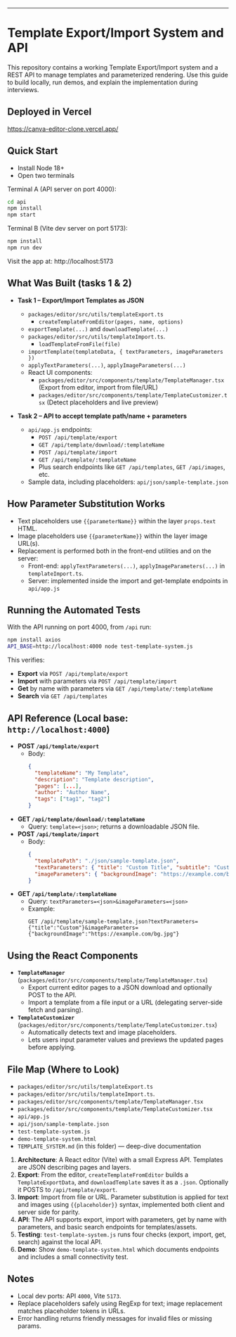 ---
# Template Export/Import System and API
This repository contains a working Template Export/Import system and a REST API to manage templates and parameterized rendering. Use this guide to build locally, run demos, and explain the implementation during interviews.

## Deployed in Vercel
https://canva-editor-clone.vercel.app/

## Quick Start

- Install Node 18+
- Open two terminals

Terminal A (API server on port 4000):

```bash
cd api
npm install
npm start
```

Terminal B (Vite dev server on port 5173):

```bash
npm install
npm run dev
```

Visit the app at: http://localhost:5173

## What Was Built (tasks 1 & 2)

- **Task 1 – Export/Import Templates as JSON**
  - `packages/editor/src/utils/templateExport.ts`
    - `createTemplateFromEditor(pages, name, options)`
  - `exportTemplate(...)` and `downloadTemplate(...)`
  - `packages/editor/src/utils/templateImport.ts`.
    - `loadTemplateFromFile(file)`
  - `importTemplate(templateData, { textParameters, imageParameters })`
  - `applyTextParameters(...)`, `applyImageParameters(...)`
  - React UI components:
    - `packages/editor/src/components/template/TemplateManager.tsx` (Export from editor, import from file/URL)
    - `packages/editor/src/components/template/TemplateCustomizer.tsx` (Detect placeholders and live preview)

- **Task 2 – API to accept template path/name + parameters**
  - `api/app.js` endpoints:
    - `POST /api/template/export`
    - `GET /api/template/download/:templateName`
    - `POST /api/template/import`
    - `GET /api/template/:templateName`
    - Plus search endpoints like `GET /api/templates`, `GET /api/images`, etc.
  - Sample data, including placeholders: `api/json/sample-template.json`

## How Parameter Substitution Works

- Text placeholders use `{{parameterName}}` within the layer `props.text` HTML.
- Image placeholders use `{{parameterName}}` within the layer image URL(s).
- Replacement is performed both in the front-end utilities and on the server:
  - Front-end: `applyTextParameters(...)`, `applyImageParameters(...)` in `templateImport.ts`.
  - Server: implemented inside the import and get-template endpoints in `api/app.js`

## Running the Automated Tests

With the API running on port 4000, from `/api` run:

```bash
npm install axios
API_BASE=http://localhost:4000 node test-template-system.js
```

This verifies:
- **Export** via `POST /api/template/export`
- **Import** with parameters via `POST /api/template/import`
- **Get** by name with parameters via `GET /api/template/:templateName`
- **Search** via `GET /api/templates`

## API Reference (Local base: `http://localhost:4000`)

- **POST `/api/template/export`**
  - Body:
    ```json
    {
      "templateName": "My Template",
      "description": "Template description",
      "pages": [...],
      "author": "Author Name",
      "tags": ["tag1", "tag2"]
    }
    ```
- **GET `/api/template/download/:templateName`**
  - Query: `template=<json>`; returns a downloadable JSON file.
- **POST `/api/template/import`**
  - Body:
    ```json
    {
      "templatePath": "./json/sample-template.json",
      "textParameters": { "title": "Custom Title", "subtitle": "Custom Subtitle" },
      "imageParameters": { "backgroundImage": "https://example.com/bg.jpg" }
    }
    ```
- **GET `/api/template/:templateName`**
  - Query: `textParameters=<json>&imageParameters=<json>`
  - Example:
    ```http
    GET /api/template/sample-template.json?textParameters={"title":"Custom"}&imageParameters={"backgroundImage":"https://example.com/bg.jpg"}
    ```

## Using the React Components

- **`TemplateManager`** (`packages/editor/src/components/template/TemplateManager.tsx`)
  - Export current editor pages to a JSON download and optionally POST to the API.
  - Import a template from a file input or a URL (delegating server-side fetch and parsing).
- **`TemplateCustomizer`** (`packages/editor/src/components/template/TemplateCustomizer.tsx`)
  - Automatically detects text and image placeholders.
  - Lets users input parameter values and previews the updated pages before applying.

## File Map (Where to Look)

- `packages/editor/src/utils/templateExport.ts`
- `packages/editor/src/utils/templateImport.ts`.
- `packages/editor/src/components/template/TemplateManager.tsx`
- `packages/editor/src/components/template/TemplateCustomizer.tsx`
- `api/app.js`
- `api/json/sample-template.json`
- `test-template-system.js`
- `demo-template-system.html`
- `TEMPLATE_SYSTEM.md` (in this folder) — deep-dive documentation


1. **Architecture**: A React editor (Vite) with a small Express API. Templates are JSON describing pages and layers.
2. **Export**: From the editor, `createTemplateFromEditor` builds a `TemplateExportData`, and `downloadTemplate` saves it as a `.json`. Optionally it POSTS to `/api/template/export`.
3. **Import**: Import from file or URL. Parameter substitution is applied for text and images using `{{placeholder}}` syntax, implemented both client and server side for parity.
4. **API**: The API supports export, import with parameters, get by name with parameters, and basic search endpoints for templates/assets.
5. **Testing**: `test-template-system.js` runs four checks (export, import, get, search) against the local API.
6. **Demo**: Show `demo-template-system.html` which documents endpoints and includes a small connectivity test.

## Notes

- Local dev ports: API `4000`, Vite `5173`.
- Replace placeholders safely using RegExp for text; image replacement matches placeholder tokens in URLs.
- Error handling returns friendly messages for invalid files or missing params.
